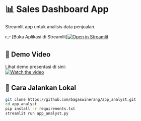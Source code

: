 # 📊 Sales Dashboard App

Streamlit app untuk analisis data penjualan.  

👉 [Buka Aplikasi di Streamlit][![Open in Streamlit](https://img.shields.io/badge/🚀-Streamlit_App-brightgreen)](https://app-analyst.streamlit.app/)

## 🎥 Demo Video
Lihat demo presentasi di sini:  
[![Watch the video](https://img.shields.io/badge/🎥-Demo-blue)](https://www.canva.com/design/DAGxi1Rr1Co/1Ve33TxXj3LMS05eaR_tIQ/view?utm_content=DAGxi1Rr1Co&utm_campaign=designshare&utm_medium=link2&utm_source=chatgpt.com&utlId=h0c315a9de1#9)

## 🚀 Cara Jalankan Lokal
```bash
git clone https://github.com/bagaswinerang/app_analyst.git
cd app_analyst
pip install -r requirements.txt
streamlit run app_analyst.py
